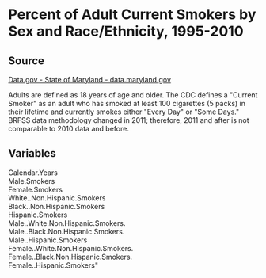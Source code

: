 # Percent of Adult Current Smokers by Sex and Race/Ethnicity, 1995-2010

## Source
[Data.gov - State of Maryland - data.maryland.gov](https://catalog.data.gov/dataset/percent-of-adult-current-smokers-by-sex-and-race-ethnicity-1995-2010-4e337)

Adults are defined as 18 years of age and older. The CDC defines a "Current Smoker" as an adult who has smoked at least 100 cigarettes (5 packs) in their lifetime and currently smokes either "Every Day" or "Some Days." BRFSS data methodology changed in 2011; therefore, 2011 and after is not comparable to 2010 data and before.

## Variables
Calendar.Years  
Male.Smokers  
Female.Smokers  
White..Non.Hispanic.Smokers  
Black..Non.Hispanic.Smokers  
Hispanic.Smokers  
Male..White.Non.Hispanic.Smokers.  
Male..Black.Non.Hispanic.Smokers.  
Male..Hispanic.Smokers  
Female..White.Non.Hispanic.Smokers.  
Female..Black.Non.Hispanic.Smokers.  
Female..Hispanic.Smokers"  
